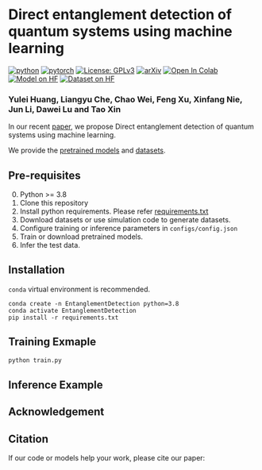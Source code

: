 
# Direct entanglement detection of quantum systems using machine learning
[![python](https://img.shields.io/badge/Python-3.8-3776AB.svg?style=flat&logo=python&logoColor=white)](https://www.python.org)
[![pytorch](https://img.shields.io/badge/PyTorch-1.13.1-EE4C2C.svg?style=flat&logo=pytorch)](https://pytorch.org)
[![License: GPLv3](https://img.shields.io/badge/license-MIT-blue)](./LICENSE.txt)
[![arXiv](https://img.shields.io/badge/arXiv-2209.08501-b31b1b.svg)](https://arxiv.org/abs/2209.08501)
[![Open In Colab](https://colab.research.google.com/assets/colab-badge.svg)](https://colab.research.google.com/drive/1IrDiywgmG5lln-Jb_9CM-3djAmm_2KwM?usp=sharing)
[![Model on HF](https://huggingface.co/datasets/huggingface/badges/resolve/main/model-on-hf-sm.svg)](https://huggingface.co/chemora/EntanglementDetectionModel/tree/main)
[![Dataset on HF](https://huggingface.co/datasets/huggingface/badges/resolve/main/dataset-on-hf-sm.svg)](https://huggingface.co/datasets/chemora/EntanglementDetectionDataSet/tree/main)
### Yulei Huang, Liangyu Che, Chao Wei, Feng Xu, Xinfang Nie, Jun Li, Dawei Lu and Tao Xin

In our recent [paper](https://arxiv.org/abs/2209.08501), we propose Direct entanglement detection of quantum systems using machine learning.

We provide the [pretrained models](https://huggingface.co/chemora/EntanglementDetectionModel/tree/main) and [datasets](https://huggingface.co/datasets/chemora/EntanglementDetectionDataSet/tree/main).

## Pre-requisites
0. Python >= 3.8
0. Clone this repository
0. Install python requirements. Please refer [requirements.txt](requirements.txt)
0. Download datasets or use simulation code to generate datasets.
0. Configure training or inference parameters in `configs/config.json`
0. Train or download pretrained models.
0. Infer the test data.

## Installation
`conda` virtual environment is recommended. 
```
conda create -n EntanglementDetection python=3.8
conda activate EntanglementDetection
pip install -r requirements.txt
```

## Training Exmaple
```sh
python train.py

```


## Inference Example


## Acknowledgement


## Citation

If our code or models help your work, please cite our paper:
```BibTeX

```
